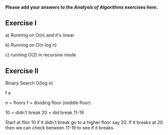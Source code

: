 #### Please add your answers to the ***Analysis of  Algorithms*** exercises here.

## Exercise I

a) Running on O(n) and it's linear


b) Running on  O(n log n) 


c) running O(2) in recursive mode

## Exercise II

Binary Search
O(log n)

f 
e

n = floors
f = dividing floor (middle floor)

10 = didn't break
20 = did break
11-19  

Start at fllor 10 if it didn't break go to a higher floor say 20. If it breaks at 20 then we can check between 11-19 to see if it breaks.



